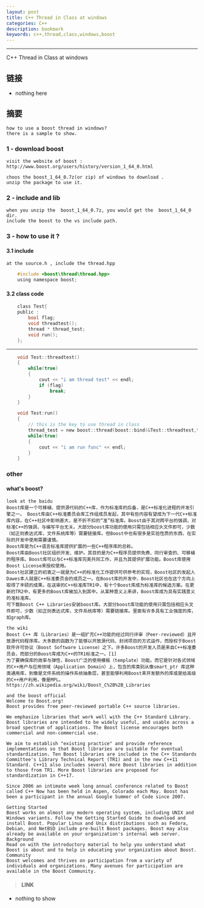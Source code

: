 ```yaml
---
layout: post
title: C++ Thread in Class at windows
categories: C++
description: bookmark
keywords: c++,thread,class,windows,boost
---
```


----

C++ Thread in Class at windows

## 链接

* nothing here

##  摘要
    
    how to use a boost thread in windows?
    there is a sample to show.

### 1 - download boost

    visit the website of boost :
    http://www.boost.org/users/history/version_1_64_0.html

    choos the boost_1_64_0.7z(or zip) of windows to download .
    unzip the package to use it.

### 2 - include and lib

    when you unzip the  boost_1_64_0.7z, you would get the  boost_1_64_0 dir.
    include the boost to the vs include path.

### 3 - how to use it ?

#### 3.1  include
    
    at the source.h , include the thread.hpp

```c
    #include <boost\thread\thread.hpp>
    using namespace boost;
```

#### 3.2 class code
    
```c
    class Test{
    public :
        bool flag;
        void threadtest();
        thread * thread_test;
        void run();
    };
```
--------

```c
    void Test::threadtest()
    {
        while(true)
        {
            cout << "i am thread test" << endl;
            if (flag)
                break;
        }
    }

    void Test:run()
    {
        // this is the key to use thread in class
        thread_test = new boost::thread(boost::bind(&Test::threadtest,this));
        while(true)
        {
            cout << "i am run func" << endl;
        }
    }
```


### other

#### what's boost?

    look at the baidu 
    Boost库是一个可移植、提供源代码的C++库，作为标准库的后备，是C++标准化进程的开发引擎之一。 Boost库由C++标准委员会库工作组成员发起，其中有些内容有望成为下一代C++标准库内容。在C++社区中影响甚大，是不折不扣的“准”标准库。Boost由于其对跨平台的强调，对标准C++的强调，与编写平台无关。大部分boost库功能的使用只需包括相应头文件即可，少数（如正则表达式库，文件系统库等）需要链接库。但Boost中也有很多是实验性质的东西，在实际的开发中使用需要谨慎。
    Boost库是为C++语言标准库提供扩展的一些C++程序库的总称。
    Boost库由Boost社区组织开发、维护。其目的是为C++程序员提供免费、同行审查的、可移植的程序库。Boost库可以与C++标准库完美共同工作，并且为其提供扩展功能。Boost库使用Boost License来授权使用。
    Boost社区建立的初衷之一就是为C++的标准化工作提供可供参考的实现，Boost社区的发起人Dawes本人就是C++标准委员会的成员之一。在Boost库的开发中，Boost社区也在这个方向上取得了丰硕的成果。在送审的C++标准库TR1中，有十个Boost库成为标准库的候选方案。在更新的TR2中，有更多的Boost库被加入到其中。从某种意义上来讲，Boost库成为具有实践意义的准标准库。
    可下载Boost C++ Libraries安装boost库。大部分boost库功能的使用只需包括相应头文件即可，少数（如正则表达式库，文件系统库等）需要链接库。里面有许多具有工业强度的库，如graph库。

    the wiki
    Boost C++ 库（Libraries）是一组扩充C++功能的经过同行评审（Peer-reviewed）且开放源代码程序库。大多数的函数为了能够以开放源代码、封闭项目的方式运作，而授权于Boost软件许可协议（Boost Software License）之下。许多Boost的开发人员是来自C++标准委员会，而部分的Boost库成为C++的TR1标准之一。[1]
    为了要确保库的效率与弹性，Boost广泛的使用模板（template）功能。而它是针对各式领域的C++用户与应用领域（Application Domain）上，包含的库类别从像smart_ptr 库这种类通用库，到像是文件系统的操作系统抽象层，甚至能够利用Boost来开发额外的库或是给高级的C++用户利用，像是MPL。
    https://zh.wikipedia.org/wiki/Boost_C%2B%2B_Libraries

    and the boost official
    Welcome to Boost.org!
    Boost provides free peer-reviewed portable C++ source libraries.

    We emphasize libraries that work well with the C++ Standard Library. Boost libraries are intended to be widely useful, and usable across a broad spectrum of applications. The Boost license encourages both commercial and non-commercial use.

    We aim to establish "existing practice" and provide reference implementations so that Boost libraries are suitable for eventual standardization. Ten Boost libraries are included in the C++ Standards Committee's Library Technical Report (TR1) and in the new C++11 Standard. C++11 also includes several more Boost libraries in addition to those from TR1. More Boost libraries are proposed for standardization in C++17.

    Since 2006 an intimate week long annual conference related to Boost called C++ Now has been held in Aspen, Colorado each May. Boost has been a participant in the annual Google Summer of Code since 2007.

    Getting Started
    Boost works on almost any modern operating system, including UNIX and Windows variants. Follow the Getting Started Guide to download and install Boost. Popular Linux and Unix distributions such as Fedora, Debian, and NetBSD include pre-built Boost packages. Boost may also already be available on your organization's internal web server.
    Background
    Read on with the introductory material to help you understand what Boost is about and to help in educating your organization about Boost.
    Community
    Boost welcomes and thrives on participation from a variety of individuals and organizations. Many avenues for participation are available in the Boost Community.





> #### LINK

* nothing to show
